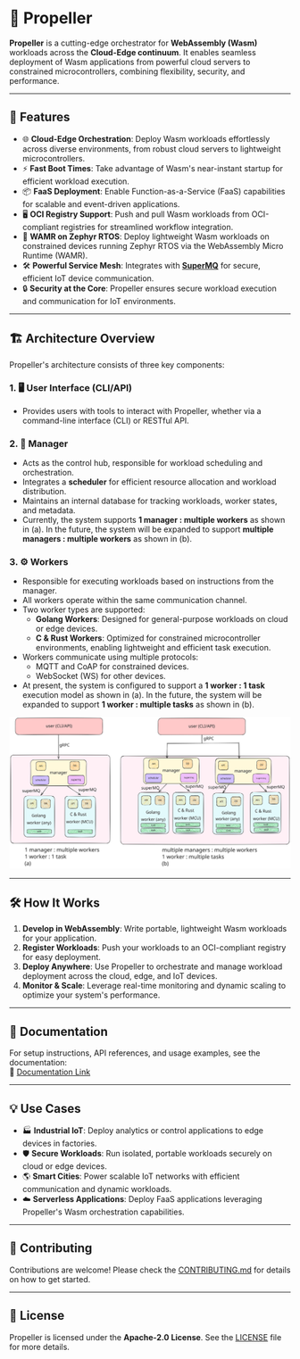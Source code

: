 # 🚀 Propeller

**Propeller** is a cutting-edge orchestrator for **WebAssembly (Wasm)** workloads across the **Cloud-Edge continuum**. It enables seamless deployment of Wasm applications from powerful cloud servers to constrained microcontrollers, combining flexibility, security, and performance.

---

## 🌟 Features

- 🌐 **Cloud-Edge Orchestration**: Deploy Wasm workloads effortlessly across diverse environments, from robust cloud servers to lightweight microcontrollers.
- ⚡ **Fast Boot Times**: Take advantage of Wasm's near-instant startup for efficient workload execution.
- 📦 **FaaS Deployment**: Enable Function-as-a-Service (FaaS) capabilities for scalable and event-driven applications.
- 🖥️ **OCI Registry Support**: Push and pull Wasm workloads from OCI-compliant registries for streamlined workflow integration.
- 🔧 **WAMR on Zephyr RTOS**: Deploy lightweight Wasm workloads on constrained devices running Zephyr RTOS via the WebAssembly Micro Runtime (WAMR).
- 🛠️ **Powerful Service Mesh**: Integrates with **[SuperMQ](https://github.com/absmach)** for secure, efficient IoT device communication.
- 🔒 **Security at the Core**: Propeller ensures secure workload execution and communication for IoT environments.

---

## 🏗️ Architecture Overview

Propeller's architecture consists of three key components:

### 1. 🖥️ **User Interface (CLI/API)**

- Provides users with tools to interact with Propeller, whether via a command-line interface (CLI) or RESTful API.

### 2. 🚀 **Manager**

- Acts as the control hub, responsible for workload scheduling and orchestration.
- Integrates a **scheduler** for efficient resource allocation and workload distribution.
- Maintains an internal database for tracking workloads, worker states, and metadata.
- Currently, the system supports **1 manager : multiple workers** as shown in (a). In the future, the system will be expanded to support **multiple managers : multiple workers** as shown in (b).

### 3. ⚙️ **Workers**

- Responsible for executing workloads based on instructions from the manager.
- All workers operate within the same communication channel.
- Two worker types are supported:
  - **Golang Workers**: Designed for general-purpose workloads on cloud or edge devices.
  - **C & Rust Workers**: Optimized for constrained microcontroller environments, enabling lightweight and efficient task execution.
- Workers communicate using multiple protocols:
  - MQTT and CoAP for constrained devices.
  - WebSocket (WS) for other devices.
- At present, the system is configured to support a **1 worker : 1 task** execution model as shown in (a). In the future, the system will be expanded to support **1 worker : multiple tasks** as shown in (b).

![Propeller Orchestration Diagram](architecture.svg)

---

## 🛠️ How It Works

1. **Develop in WebAssembly**: Write portable, lightweight Wasm workloads for your application.
2. **Register Workloads**: Push your workloads to an OCI-compliant registry for easy deployment.
3. **Deploy Anywhere**: Use Propeller to orchestrate and manage workload deployment across the cloud, edge, and IoT devices.
4. **Monitor & Scale**: Leverage real-time monitoring and dynamic scaling to optimize your system's performance.

---

## 📖 Documentation

For setup instructions, API references, and usage examples, see the documentation:  
🔗 [Documentation Link](#)

---

## 💡 Use Cases

- 🏭 **Industrial IoT**: Deploy analytics or control applications to edge devices in factories.
- 🛡️ **Secure Workloads**: Run isolated, portable workloads securely on cloud or edge devices.
- 🌎 **Smart Cities**: Power scalable IoT networks with efficient communication and dynamic workloads.
- ☁️ **Serverless Applications**: Deploy FaaS applications leveraging Propeller's Wasm orchestration capabilities.

---

## 🤝 Contributing

Contributions are welcome! Please check the [CONTRIBUTING.md](#) for details on how to get started.

---

## 📜 License

Propeller is licensed under the **Apache-2.0 License**. See the [LICENSE](LICENSE) file for more details.
